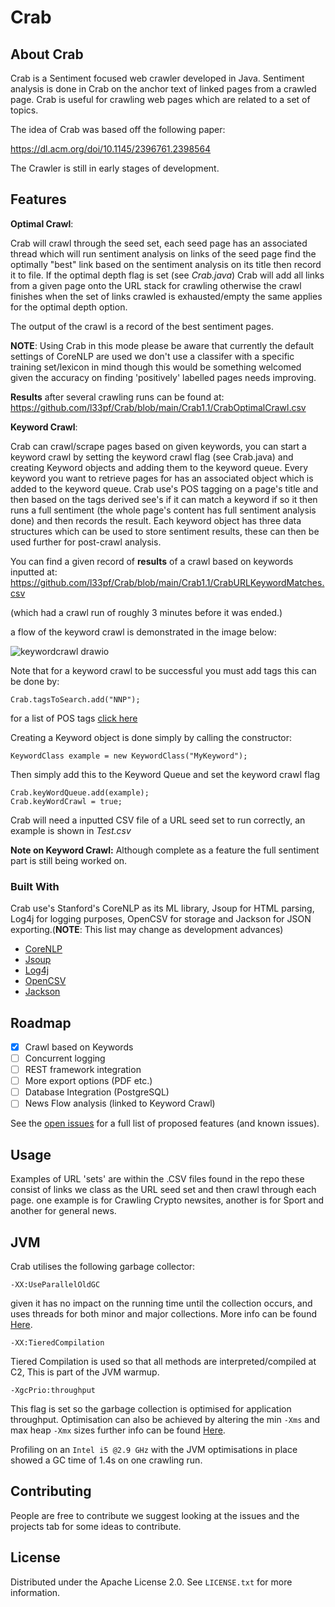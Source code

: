 # Crab

<!-- ABOUT THE PROJECT -->
## About Crab

Crab is a Sentiment focused web crawler developed in Java. Sentiment analysis is done in Crab on the anchor text of linked pages from a crawled page. Crab is useful for crawling web pages which are related to a  set of topics.

The idea of Crab was based off the following paper:

https://dl.acm.org/doi/10.1145/2396761.2398564

The Crawler is still in early stages of development.

<!-- FEATURES  -->
## Features
<b>Optimal Crawl</b>: 

Crab will crawl through the seed set, each seed page has an associated thread which will run sentiment analysis on links of the seed page find the optimally "best" link based on the sentiment analysis on its title then record it to file. If the optimal depth flag is set (see <i>Crab.java</i>) Crab will add all links from a given page onto the URL stack for crawling otherwise the crawl finishes when the set of links crawled is exhausted/empty the same applies for the optimal depth option.

The output of the crawl is a record of the best sentiment pages.

<b>NOTE</b>: Using Crab in this mode please be aware that currently the default settings of CoreNLP are used we don't use a classifer with a specific training set/lexicon in mind though this would be something welcomed given the accuracy on finding 'positively' labelled pages needs improving.

<b>Results</b> after several crawling runs can be found at:
https://github.com/l33pf/Crab/blob/main/Crab1.1/CrabOptimalCrawl.csv

<b>Keyword Crawl</b>:

Crab can crawl/scrape pages based on given keywords, you can start a keyword crawl by setting the keyword crawl flag (see Crab.java) and creating
Keyword objects and adding them to the keyword queue. Every keyword you want to retrieve pages for has an associated object which is added to the keyword queue. Crab
use's POS tagging on a page's title and then based on the tags derived see's if it can match a keyword if so it then runs a full sentiment (the whole page's content
has full sentiment analysis done) and then records the result. Each keyword object has three data structures which can be used to store sentiment results, these can then
be used further for post-crawl analysis. 

You can find a given record of <b>results</b> of a crawl based on keywords inputted at:
https://github.com/l33pf/Crab/blob/main/Crab1.1/CrabURLKeywordMatches.csv


(which had a crawl run of roughly 3 minutes before it was ended.)

a flow of the keyword crawl is demonstrated in the image below:


![keywordcrawl drawio](https://user-images.githubusercontent.com/15945205/158431131-1dd1c0dd-504d-4b1e-9cdc-7153818d95eb.png)

Note that for a keyword crawl to be successful you must add tags this can be done by:
```
Crab.tagsToSearch.add("NNP");
```
for a list of POS tags [click here](https://www.ling.upenn.edu/courses/Fall_2003/ling001/penn_treebank_pos.html)


Creating a Keyword object is done simply by calling the constructor:
```
KeywordClass example = new KeywordClass("MyKeyword");
```
Then simply add this to the Keyword Queue and set the keyword crawl flag
```
Crab.keyWordQueue.add(example);
Crab.keyWordCrawl = true;
```

Crab will need a inputted CSV file of a URL seed set to run correctly, an example is shown in <i>Test.csv</i>

<b>Note on Keyword Crawl:</b> Although complete as a feature the full sentiment part is still being worked on.

### Built With

Crab use's Stanford's CoreNLP as its ML library, Jsoup for HTML parsing, Log4j for logging purposes, OpenCSV for storage and Jackson for JSON exporting.(<b>NOTE</b>: This list may change as development advances)

* [CoreNLP](https://stanfordnlp.github.io/CoreNLP/)
* [Jsoup](https://jsoup.org/)
* [Log4j](https://logging.apache.org/log4j/)
* [OpenCSV](http://opencsv.sourceforge.net/)
* [Jackson](https://github.com/FasterXML/jackson)

<!-- ROADMAP -->
## Roadmap
- [x] Crawl based on Keywords
- [ ] Concurrent logging
- [ ] REST framework integration 
- [ ] More export options (PDF etc.)
- [ ] Database Integration (PostgreSQL)
- [ ] News Flow analysis (linked to Keyword Crawl)

See the [open issues](https://github.com/l33pf/Crab/issues) for a full list of proposed features (and known issues).

<!-- USAGE EXAMPLES -->
## Usage

Examples of URL 'sets' are within the .CSV files found in the repo these consist of links we class as the URL seed set and then crawl through each page. one example
is for Crawling Crypto newsites, another is for Sport and another for general news. 

<!-- JVM -->
## JVM
Crab utilises the following garbage collector:
```
-XX:UseParallelOldGC
```
given it has no impact on the running time until the collection occurs, and uses threads for both minor and major collections. More
info can be found [Here](https://docs.oracle.com/javase/8/docs/technotes/guides/vm/gctuning/parallel.html).
```
-XX:TieredCompilation
```
Tiered Compilation is used so that all methods are interpreted/compiled at C2, This is part of the JVM warmup.
```
-XgcPrio:throughput
```
This flag is set so the garbage collection is optimised for application throughput. Optimisation can also be achieved by
altering the min ```-Xms``` and max heap ```-Xmx``` sizes further info can be found [Here](https://docs.oracle.com/cd/E13150_01/jrockit_jvm/jrockit/geninfo/diagnos/bestpractices.html#wp1089834).

Profiling on an ``` Intel i5 @2.9 GHz ```   with the JVM optimisations in place showed a GC time of 1.4s on one crawling run.

<!-- CONTRIBUTING -->
## Contributing

People are free to contribute we suggest looking at the issues and the projects tab for some ideas to contribute.

<!-- LICENSE -->
## License

Distributed under the Apache License 2.0. See `LICENSE.txt` for more information.


